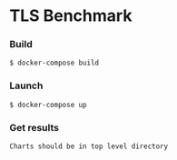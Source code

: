 # TLS Benchmark

### Build

```
$ docker-compose build
```

### Launch

```
$ docker-compose up
```

### Get results

```
Charts should be in top level directory
```
